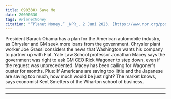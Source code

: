 ```yaml
---
title: 090330) Save Me
date: 20090330
tags: #PlanetMoney
citation: "“Planet Money,” _NPR_, 2 Juni 2023. [https://www.npr.org/podcasts/510289/planet-money](https://www.npr.org/podcasts/510289/planet-money) (diakses 4 Juni 2023)."
---
```


President Barack Obama has a plan for the American automobile industry, as Chrysler and GM seek more loans from the government. Chrysler plant worker Joe Grassi considers the news that Washington wants his company to partner up with Fiat. Yale Law School professor Jonathan Macey says the government was right to ask GM CEO Rick Wagoner to step down, even if the request was unprecedented. Macey has been calling for Wagoner's ouster for months. Plus: If Americans are saving too little and the Japanese are saving too much, how much would be just right? The market knows, says economist Kent Smetters of the Wharton school of business.

----



----

